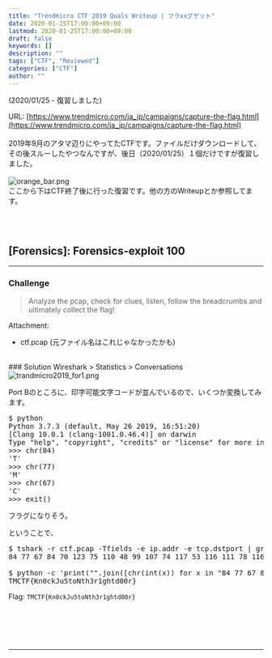 ```yaml
---
title: "Trendmicro CTF 2019 Quals Writeup | フラxxグゲット"
date: 2020-01-25T17:00:00+09:00
lastmod: 2020-01-25T17:00:00+09:00
draft: false
keywords: []
description: ""
tags: ["CTF", "Reviewed"]
categories: ["CTF"]
author: ""
---
```

(2020/01/25 - 復習しました)

URL: [https://www.trendmicro.com/ja_jp/campaigns/capture-the-flag.html](https://www.trendmicro.com/ja_jp/campaigns/capture-the-flag.html)
<br /><br />
2019年9月のアタマ辺りにやってたCTFです。ファイルだけダウンロードして、その後スルーしたやつなんですが、後日（2020/01/25）１個だけですが復習しました。
<br /><br />
<img src="https://captureamerica.github.io/writeups/img/orange_bar.png" alt="orange_bar.png">
<br />
ここから下はCTF終了後に行った復習です。他の方のWriteupとか参照してます。



<br /><br />
## [Forensics]: Forensics-exploit 100
- - -
### Challenge
> Analyze the pcap, check for clues, listen, follow the breadcrumbs and ultimately collect the flag!

Attachment:

- ctf.pcap (元ファイル名はこれじゃなかったかも)


<br />
### Solution
Wireshark > Statistics > Conversations

<img src="https://captureamerica.github.io/writeups/img/trandmicro2019_for1.png" alt="trandmicro2019_for1.png">

Port Bのところに、印字可能文字コードが並んでいるので、いくつか変換してみます。

<pre>
$ python
Python 3.7.3 (default, May 26 2019, 16:51:20) 
[Clang 10.0.1 (clang-1001.0.46.4)] on darwin
Type "help", "copyright", "credits" or "license" for more information.
>>> chr(84)
'T'
>>> chr(77)
'M'
>>> chr(67)
'C'
>>> exit()
</pre>

フラグになりそう。

ということで、

<pre>
$ tshark -r ctf.pcap -Tfields -e ip.addr -e tcp.dstport | grep "117.114.23.95" | awk '{print $2}' | tr "\n" " " ; echo
84 77 67 84 70 123 75 110 48 99 107 74 117 53 116 111 78 116 104 51 114 49 103 104 116 100 48 48 114 125 42740 125 125 42740 42740 125

$ python -c 'print("".join([chr(int(x)) for x in "84 77 67 84 70 123 75 110 48 99 107 74 117 53 116 111 78 116 104 51 114 49 103 104 116 100 48 48 114 125".split()]))'
TMCTF{Kn0ckJu5toNth3r1ghtd00r}
</pre>

Flag: `TMCTF{Kn0ckJu5toNth3r1ghtd00r}`


<br /><br />
<br /><br />
- - -
<br /><br />
<br /><br />

